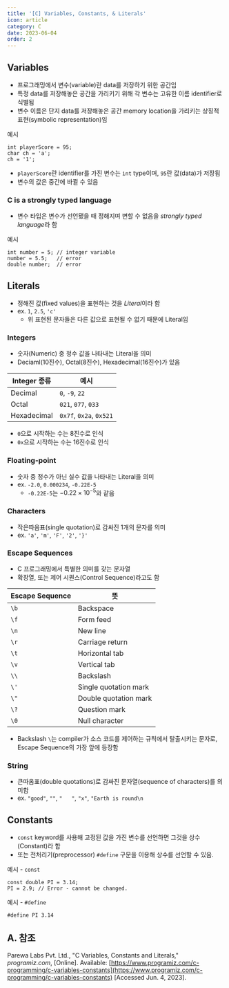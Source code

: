 ```yaml
---
title: '[C] Variables, Constants, & Literals'
icon: article
category: C
date: 2023-06-04
order: 2
---
```


## Variables
- 프로그래밍에서 변수(variable)란 data를 저장하기 위한 공간임
- 특정 data를 저장해놓은 공간을 가리키기 위해 각 변수는 고유한 이름 identifier로 식별됨
- 변수 이름은 단지 data를 저장해놓은 공간 memory location을 가리키는 상징적 표현(symbolic representation)임

예시

```c:no-line-numbers
int playerScore = 95;
char ch = 'a';
ch = '1';
```

- `playerScore`란 identifier를 가진 변수는 `int` type이며, `95`란 값(data)가 저장됨
- 변수의 값은 중간에 바뀔 수 있음

### C is a strongly typed language
- 변수 타입은 변수가 선언됐을 때 정해지며 변할 수 없음을 *strongly typed language*라 함

예시

```c:no-line-numbers
int number = 5; // integer variable
number = 5.5;   // error
double number;  // error
```

## Literals
- 정해진 값(fixed values)을 표현하는 것을 *Literal*이라 함
- ex. `1`, `2.5`, `'c'`
    - 위 표현된 문자들은 다른 값으로 표현될 수 없기 때문에 Literal임

### Integers
- 숫자(Numeric) 중 정수 값을 나타내는 Literal을 의미
- Deciaml(10진수), Octal(8진수), Hexadecimal(16진수)가 있음

Integer 종류 | 예시
----------- | ----
Decimal | `0`, `-9`, `22`
Octal | `021`, `077`, `033`
Hexadecimal | `0x7f`, `0x2a`, `0x521`

- `0`으로 시작하는 수는 8진수로 인식
- `0x`으로 시작하는 수는 16진수로 인식

### Floating-point
- 숫자 중 정수가 아닌 실수 값을 나타내는 Literal을 의미
- ex. `-2.0`, `0.000234`, `-0.22E-5`
    - `-0.22E-5`는 $-0.22\times10^{-5}$와 같음

### Characters
- 작은따옴표(single quotation)로 감싸진 1개의 문자를 의미
- ex. `'a'`, `'m'`, `'F'`, `'2'`, `'}'`

### Escape Sequences
- C 프로그래밍에서 특별한 의미를 갖는 문자열
- 확장열, 또는 제어 시퀀스(Control Sequence)라고도 함

Escape Sequence | 뜻
--------------- | --
`\b` | Backspace
`\f` | Form feed
`\n` | New line
`\r` | Carriage return
`\t` | Horizontal tab
`\v` | Vertical tab
`\\` | Backslash
`\'` | Single quotation mark
`\"` | Double quotation mark
`\?` | Question mark
`\0` | Null character

- Backslash `\`는 compiler가 소스 코드를 제어하는 규칙에서 탈출시키는 문자로, Escape Sequence의 가장 앞에 등장함

### String
- 큰따옴표(double quotations)로 감싸진 문자열(sequence of characters)를 의미함
- ex. `"good"`, `""`, `"   "`, `"x"`, `"Earth is round\n`

## Constants
- `const` keyword를 사용해 고정된 값을 가진 변수를 선언하면 그것을 상수(Constant)라 함
- 또는 전처리기(preprocessor) `#define` 구문을 이용해 상수를 선언할 수 있음.

예시 - `const`

```c:no-line-numbers
const double PI = 3.14;
PI = 2.9; // Error - cannot be changed.
```

예시 - `#define`

```c:no-line-numbers
#define PI 3.14
```

## A. 참조
Parewa Labs Pvt. Ltd., "C Variables, Constants and Literals," *programiz.com*, [Online]. Available: [https://www.programiz.com/c-programming/c-variables-constants](https://www.programiz.com/c-programming/c-variables-constants) [Accessed Jun. 4, 2023].
